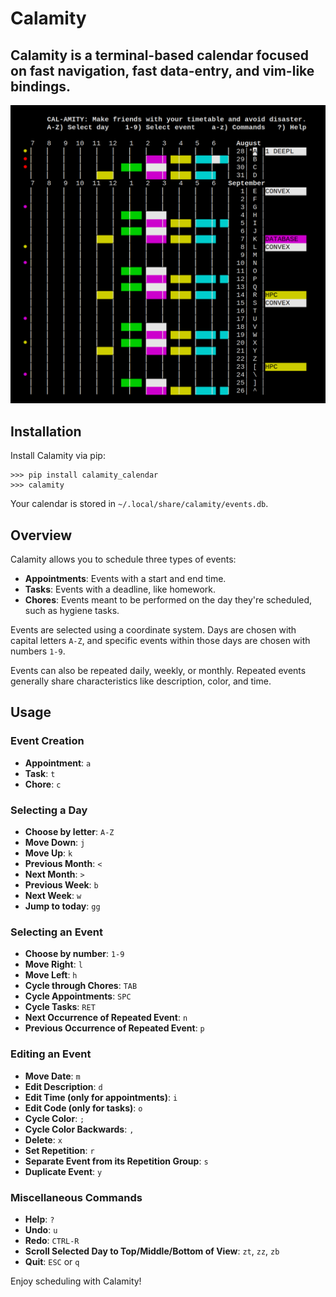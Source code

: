 # Calamity

## Calamity is a terminal-based calendar focused on fast navigation, fast data-entry, and vim-like bindings.

![Home Image](home.png)

## Installation

Install Calamity via pip:
```
>>> pip install calamity_calendar
>>> calamity
```

Your calendar is stored in `~/.local/share/calamity/events.db`.

## Overview

Calamity allows you to schedule three types of events:

- **Appointments**: Events with a start and end time.
- **Tasks**: Events with a deadline, like homework.
- **Chores**: Events meant to be performed on the day they're scheduled, such as hygiene tasks.

Events are selected using a coordinate system. Days are chosen with capital letters `A-Z`, and specific events within those days are chosen with numbers `1-9`.

Events can also be repeated daily, weekly, or monthly. Repeated events generally share characteristics like description, color, and time.

## Usage

### Event Creation
- **Appointment**: `a`
- **Task**: `t`
- **Chore**: `c`

### Selecting a Day
- **Choose by letter**: `A-Z`
- **Move Down**: `j`
- **Move Up**: `k`
- **Previous Month**: `<`
- **Next Month**: `>`
- **Previous Week**: `b`
- **Next Week**: `w`
- **Jump to today**: `gg`

### Selecting an Event
- **Choose by number**: `1-9`
- **Move Right**: `l`
- **Move Left**: `h`
- **Cycle through Chores**: `TAB`
- **Cycle Appointments**: `SPC`
- **Cycle Tasks**: `RET`
- **Next Occurrence of Repeated Event**: `n`
- **Previous Occurrence of Repeated Event**: `p`

### Editing an Event
- **Move Date**: `m`
- **Edit Description**: `d`
- **Edit Time (only for appointments)**: `i`
- **Edit Code (only for tasks)**: `o`
- **Cycle Color**: `;`
- **Cycle Color Backwards**: `,`
- **Delete**: `x`
- **Set Repetition**: `r`
- **Separate Event from its Repetition Group**: `s`
- **Duplicate Event**: `y`

### Miscellaneous Commands
- **Help**: `?`
- **Undo**: `u`
- **Redo**: `CTRL-R`
- **Scroll Selected Day to Top/Middle/Bottom of View**: `zt`, `zz`, `zb`
- **Quit**: `ESC` or `q`

Enjoy scheduling with Calamity!
